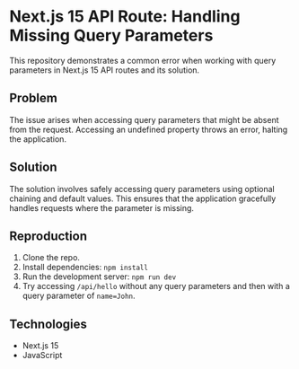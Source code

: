 # Next.js 15 API Route: Handling Missing Query Parameters

This repository demonstrates a common error when working with query parameters in Next.js 15 API routes and its solution.

## Problem

The issue arises when accessing query parameters that might be absent from the request.  Accessing an undefined property throws an error, halting the application.

## Solution

The solution involves safely accessing query parameters using optional chaining and default values.  This ensures that the application gracefully handles requests where the parameter is missing.

## Reproduction

1. Clone the repo.
2. Install dependencies: `npm install`
3. Run the development server: `npm run dev`
4. Try accessing `/api/hello` without any query parameters and then with a query parameter of `name=John`.

## Technologies

* Next.js 15
* JavaScript
